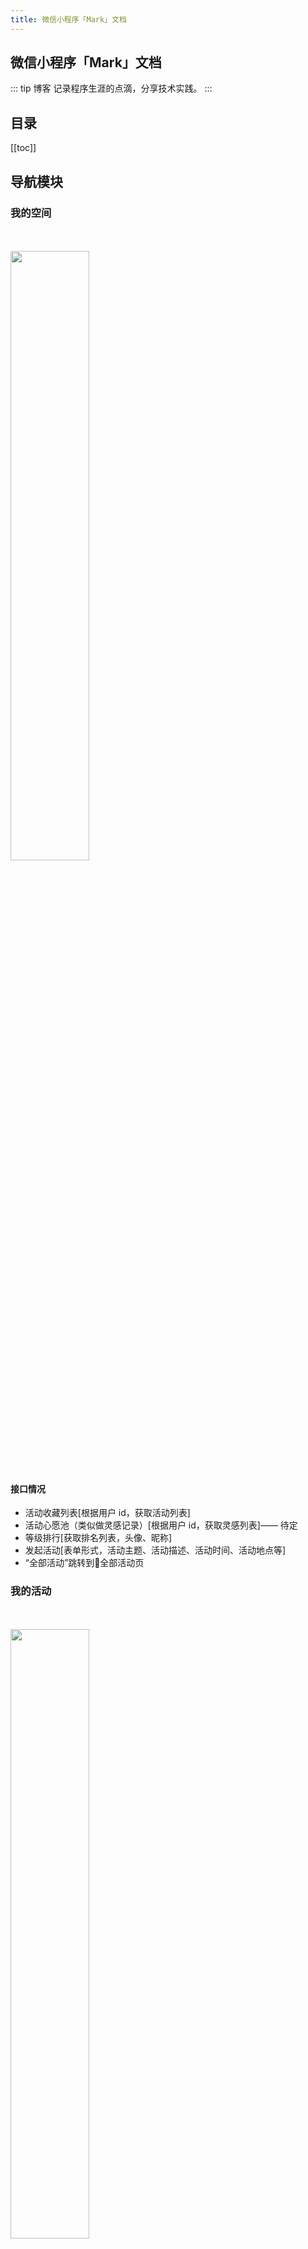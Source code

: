 ```yaml
---
title: 微信小程序「Mark」文档
---
```

## 微信小程序「Mark」文档
::: tip 博客
记录程序生涯的点滴，分享技术实践。
:::

## 目录
[[toc]]

## 导航模块

 ### 我的空间
<br />
<br />
<img src="../../.vuepress/public/wxmark/WechatIMG1.png" width="50%" height="50%">

 #### 接口情况
  - 活动收藏列表[根据用户 id，获取活动列表]
  - 活动心愿池（类似做灵感记录）[根据用户 id，获取灵感列表]—— 待定
  - 等级排行[获取排名列表，头像、昵称]
  - 发起活动[表单形式，活动主题、活动描述、活动时间、活动地点等]
  - “全部活动”跳转到全部活动页

 ### 我的活动
<br />
<br />
 <img src="../../.vuepress/public/wxmark/WechatIMG2.png" width="50%" height="50%">

 #### 接口情况
  - 我的参加的社会活动 & 我参加的朋友圈活动 & 我发起的活动列表
  - 活动详情页[全站点通用详情页接口，根据活动唯一标识]
  - 分享好友 & 朋友圈功能

 ### 活动搜索
<br />
<br />
  <img src="../../.vuepress/public/wxmark/WechatIMG3.png" width="50%" height="50%">
<br />
<br />
<hr />
<br />
<br />
  <img src="../../.vuepress/public/wxmark/WechatIMG4.png" width="50%" height="50%">
<br />
<br />
<hr />
<br />
<br />
  <img src="../../.vuepress/public/wxmark/WechatIMG5.png" width="50%" height="50%">

   #### 接口情况
   - 活动搜索功能[在搜索页面，此处只做跳转]
   - 全国，活动城市分类区分[在城市页面，此处只做跳转]
   - 人气榜[活动按人气高低列表，例如列出最热的50个活动，分页]
   - 活动日历[用户收藏的活动，考虑做成弹出一个当月📅，标识当月的参与活动]
   - 「为你推荐」活动列表 - 换一批按随机 or 分页形式
   - 「当前最热」同「人气榜」，只显示 4 个，换一批分页形式
   - 「活动分类」，根据先爬取的活动进行分类，固定不用接口，点点击进入某一个分类列表页
   - 「全部活动」按分页

### 城市页
<br />
<br />
<img src="../../.vuepress/public/wxmark/WechatIMG6.png" width="50%" height="50%" />

#### 接口情况

- 点击具体城市，进入活动列表页（只有该城市的活动），需要一个城市 id，约定即可，暂时城市如图

### 活动搜索
<img src="../../.vuepress/public/wxmark/WechatIMG7.png" width="50%" height="50%" />

#### 接口情况
- 搜索接口，关键搜索，可根据活动题目、活动描述搜索
- 历史搜索，支持单独删除 & 全删除
- 热门搜索，需要一个搜索热度记录，提供换一批功能（随机 or 分页），没有删除
